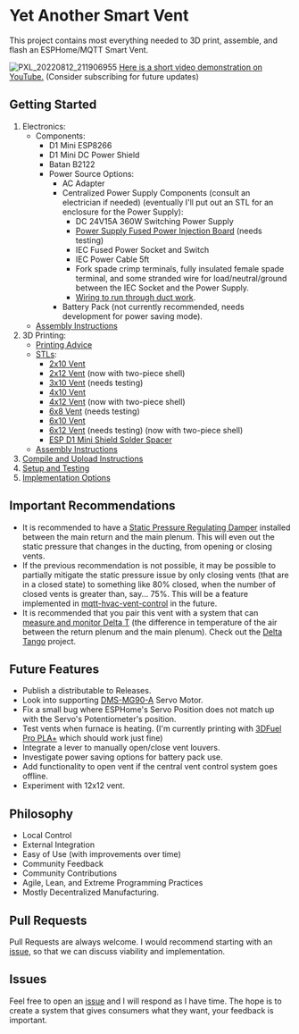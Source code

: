 # Yet Another Smart Vent

This project contains most everything needed to 3D print, assemble, and flash an ESPHome/MQTT Smart Vent.

![PXL_20220812_211906955](https://user-images.githubusercontent.com/4724577/184465351-95fdbfe1-2a6a-43a4-8e92-827d9840c7b6.jpg)
[Here is a short video demonstration on YouTube.](https://youtu.be/ANneINQjgso) 
(Consider subscribing for future updates)

## Getting Started
1. Electronics:
    - Components:
        - D1 Mini ESP8266
        - D1 Mini DC Power Shield
        - Batan B2122
        - Power Source Options:
            - AC Adapter
            - Centralized Power Supply Components (consult an electrician if needed) (eventually I'll put out an STL for an enclosure for the Power Supply):
                - DC 24V15A 360W Switching Power Supply
                - [Power Supply Fused Power Injection Board](https://www.holidaycoro.com/product-p/1308.htm) (needs testing)
                - IEC Fused Power Socket and Switch
                - IEC Power Cable 5ft
                - Fork spade crimp terminals, fully insulated female spade terminal, and some stranded wire for load/neutral/ground between the IEC Socket and the Power Supply.
                - [Wiring to run through duct work](https://github.com/TonyBrobston/yet-another-smart-vent/issues/7#issuecomment-1221660336).
            - Battery Pack (not currently recommended, needs development for power saving mode).
    - [Assembly Instructions](/docs/ELECTRONICS_ASSEMBLY.md)
2. 3D Printing:
    - [Printing Advice](/docs/VENT_PRINTING.md)
    - [STLs](https://www.printables.com/social/337332-tonyb/collections/241144?o=download_count):
        - [2x10 Vent](https://www.printables.com/model/259777-yet-another-smart-vent-2x10)
        - [2x12 Vent](https://www.printables.com/model/260300-yet-another-smart-vent-2x12) (now with two-piece shell)
        - [3x10 Vent](https://www.printables.com/model/262311-yet-another-smart-vent-3x10) (needs testing)
        - [4x10 Vent](https://www.printables.com/model/259241-yet-another-smart-vent-4x10)
        - [4x12 Vent](https://www.printables.com/model/259924-yet-another-smart-vent-4x12) (now with two-piece shell)
        - [6x8 Vent](https://www.printables.com/model/264778-yet-another-smart-vent-6x8) (needs testing)
        - [6x10 Vent](https://www.printables.com/model/259323-yet-another-smart-vent-6x10)
        - [6x12 Vent](https://www.printables.com/model/259622-yet-another-smart-vent-6x12) (needs testing) (now with two-piece shell)
        - [ESP D1 Mini Shield Solder Spacer](https://www.printables.com/model/259295-esp-d1-mini-shield-solder-spacer)
    - [Assembly Instructions](/docs/VENT_ASSEMBLY.md)
3. [Compile and Upload Instructions](/docs/COMPILE_AND_UPLOAD.md)
4. [Setup and Testing](/docs/SETUP_AND_TESTING.md)
6. [Implementation Options](/docs/IMPLEMENTATION_OPTIONS.md)

## Important Recommendations 
- It is recommended to have a [Static Pressure Regulating Damper](https://www.zonefirst.com/product/sprddd/) installed between the main return and the main plenum. This will even out the static pressure that changes in the ducting, from opening or closing vents.
- If the previous recommendation is not possible, it may be possible to partially mitigate the static pressure issue by only closing vents (that are in a closed state) to something like 80% closed, when the number of closed vents is greater than, say... 75%. This will be a feature implemented in [mqtt-hvac-vent-control](https://github.com/TonyBrobston/mqtt-hvac-vent-control) in the future.
- It is recommended that you pair this vent with a system that can [measure and monitor Delta T](https://www.youtube.com/watch?v=_pD-rRCNv8k) (the difference in temperature of the air between the return plenum and the main plenum). Check out the [Delta Tango](https://github.com/BrobstonCreations/delta-tango) project.

## Future Features
- Publish a distributable to Releases.
- Look into supporting [DMS-MG90-A](https://www.mouser.com/ProductDetail/DFRobot/SER0046?qs=vHuUswq2%252BsyGXvdy%2FXoNTA%3D%3D) Servo Motor.
- Fix a small bug where ESPHome's Servo Position does not match up with the Servo's Potentiometer's position.
- Test vents when furnace is heating. (I'm currently printing with [3DFuel Pro PLA+](https://www.3dfuel.com/collections/pro-pla/products/pro-pla-midnight-black-1-75mm) which should work just fine)
- Integrate a lever to manually open/close vent louvers.
- Investigate power saving options for battery pack use.
- Add functionality to open vent if the central vent control system goes offline.
- Experiment with 12x12 vent.

## Philosophy
- Local Control
- External Integration
- Easy of Use (with improvements over time)
- Community Feedback
- Community Contributions
- Agile, Lean, and Extreme Programming Practices
- Mostly Decentralized Manufacturing.

## Pull Requests
Pull Requests are always welcome. I would recommend starting with an [issue](https://github.com/TonyBrobston/yet-another-smart-vent/issues), so that we can discuss viability and implementation.

## Issues
Feel free to open an [issue](https://github.com/TonyBrobston/yet-another-smart-vent/issues) and I will respond as I have time. The hope is to create a system that gives consumers what they want, your feedback is important. 
